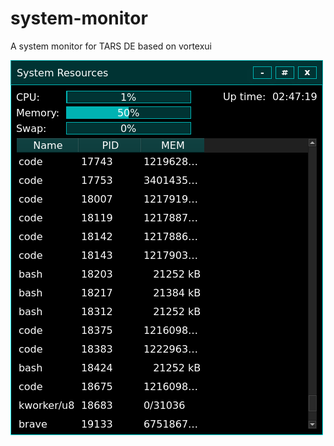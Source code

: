 # system-monitor

A system monitor for TARS DE based on vortexui


![image](https://raw.githubusercontent.com/THE-TARS-PROJECT/system-monitor/refs/heads/main/image.png)
